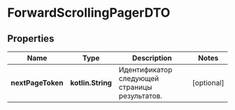 
# ForwardScrollingPagerDTO

## Properties
| Name | Type | Description | Notes |
| ------------ | ------------- | ------------- | ------------- |
| **nextPageToken** | **kotlin.String** | Идентификатор следующей страницы результатов. |  [optional] |



